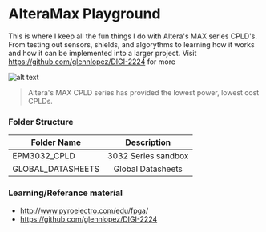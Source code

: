 <!-- https://github.com/adam-p/markdown-here/wiki/Markdown-Cheatsheet -->

AlteraMax Playground
=================
This is where I keep all the fun things I do with Altera's MAX series CPLD's. From testing out sensors, shields, and algorythms to learning how it works and how it can be implemented into a larger project. Visit https://github.com/glennlopez/DIGI-2224 for more

![alt text](http://gadgetory.com/image/cache/data/products/100078_cpld_breakout_pcb/1-500x500.jpg "EPM3032_CPLD")

> Altera's MAX CPLD series has provided the lowest power, lowest cost CPLDs. 

### Folder Structure

| Folder Name        | Description           |
| ------------- |:--------------------:| 
| EPM3032_CPLD     | 3032 Series sandbox | 
| GLOBAL_DATASHEETS | Global Datasheets |

### Learning/Referance material
* http://www.pyroelectro.com/edu/fpga/
* https://github.com/glennlopez/DIGI-2224
